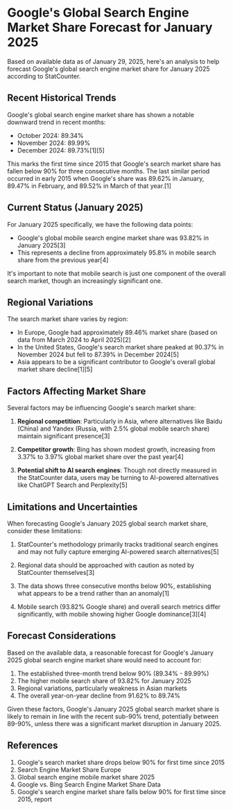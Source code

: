# Google's Global Search Engine Market Share Forecast for January 2025

Based on available data as of January 29, 2025, here's an analysis to help forecast Google's global search engine market share for January 2025 according to StatCounter.

## Recent Historical Trends

Google's global search engine market share has shown a notable downward trend in recent months:

- October 2024: 89.34%
- November 2024: 89.99%
- December 2024: 89.73%[1][5]

This marks the first time since 2015 that Google's search market share has fallen below 90% for three consecutive months. The last similar period occurred in early 2015 when Google's share was 89.62% in January, 89.47% in February, and 89.52% in March of that year.[1]

## Current Status (January 2025)

For January 2025 specifically, we have the following data points:

- Google's global mobile search engine market share was 93.82% in January 2025[3]
- This represents a decline from approximately 95.8% in mobile search share from the previous year[4]

It's important to note that mobile search is just one component of the overall search market, though an increasingly significant one.

## Regional Variations

The search market share varies by region:

- In Europe, Google had approximately 89.46% market share (based on data from March 2024 to April 2025)[2]
- In the United States, Google's search market share peaked at 90.37% in November 2024 but fell to 87.39% in December 2024[5]
- Asia appears to be a significant contributor to Google's overall global market share decline[1][5]

## Factors Affecting Market Share

Several factors may be influencing Google's search market share:

1. **Regional competition**: Particularly in Asia, where alternatives like Baidu (China) and Yandex (Russia, with 2.5% global mobile search share) maintain significant presence[3]

2. **Competitor growth**: Bing has shown modest growth, increasing from 3.37% to 3.97% global market share over the past year[4]

3. **Potential shift to AI search engines**: Though not directly measured in the StatCounter data, users may be turning to AI-powered alternatives like ChatGPT Search and Perplexity[5]

## Limitations and Uncertainties

When forecasting Google's January 2025 global search market share, consider these limitations:

1. StatCounter's methodology primarily tracks traditional search engines and may not fully capture emerging AI-powered search alternatives[5]

2. Regional data should be approached with caution as noted by StatCounter themselves[3]

3. The data shows three consecutive months below 90%, establishing what appears to be a trend rather than an anomaly[1]

4. Mobile search (93.82% Google share) and overall search metrics differ significantly, with mobile showing higher Google dominance[3][4]

## Forecast Considerations

Based on the available data, a reasonable forecast for Google's January 2025 global search engine market share would need to account for:

1. The established three-month trend below 90% (89.34% - 89.99%)
2. The higher mobile search share of 93.82% for January 2025
3. Regional variations, particularly weakness in Asian markets
4. The overall year-on-year decline from 91.62% to 89.74%

Given these factors, Google's January 2025 global search market share is likely to remain in line with the recent sub-90% trend, potentially between 89-90%, unless there was a significant market disruption in January 2025.

## References

1. Google's search market share drops below 90% for first time since 2015
2. Search Engine Market Share Europe
3. Global search engine mobile market share 2025
4. Google vs. Bing Search Engine Market Share Data
5. Google's search engine market share falls below 90% for first time since 2015, report